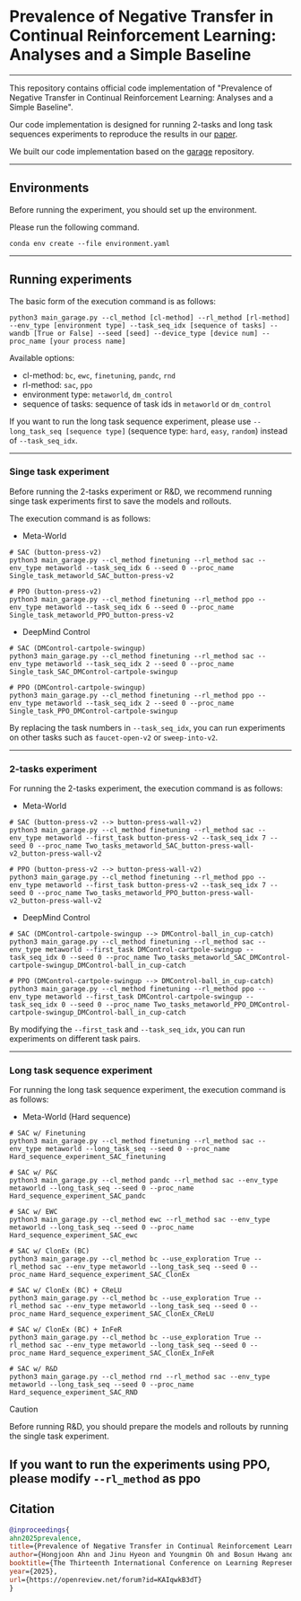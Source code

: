 # Prevalence of Negative Transfer in Continual Reinforcement Learning: Analyses and a Simple Baseline

---

This repository contains official code implementation of "Prevalence of Negative Transfer in Continual Reinforcement Learning: Analyses and a Simple Baseline".

Our code implementation is designed for running 2-tasks and long task sequences experiments to reproduce the results in our [paper](https://openreview.net/forum?id=KAIqwkB3dT). 

We built our code implementation based on the [garage](https://github.com/rlworkgroup/garage) repository.

---

## Environments

Before running the experiment, you should set up the environment.

Please run the following command.

```
conda env create --file environment.yaml
```

---

## Running experiments

The basic form of the execution command is as follows:

```
python3 main_garage.py --cl_method [cl-method] --rl_method [rl-method] --env_type [environment type] --task_seq_idx [sequence of tasks] --wandb [True or False] --seed [seed] --device_type [device num] --proc_name [your process name]
```

Available options:

- cl-method: `bc`, `ewc`, `finetuning`, `pandc`, `rnd`
- rl-method: `sac`, `ppo`
- environment type: `metaworld`, `dm_control`
- sequence of tasks: sequence of task ids in `metaworld` or `dm_control`

If you want to run the long task sequence experiment, please use `--long_task_seq [sequence type]` (sequence type: `hard`, `easy`, `random`) instead of `--task_seq_idx`.

---

### Singe task experiment

Before running the 2-tasks experiment or R&D, we recommend running singe task experiments first to save the models and rollouts.

The execution command is as follows:

- Meta-World
```
# SAC (button-press-v2)
python3 main_garage.py --cl_method finetuning --rl_method sac --env_type metaworld --task_seq_idx 6 --seed 0 --proc_name Single_task_metaworld_SAC_button-press-v2

# PPO (button-press-v2)
python3 main_garage.py --cl_method finetuning --rl_method ppo --env_type metaworld --task_seq_idx 6 --seed 0 --proc_name Single_task_metaworld_PPO_button-press-v2
```

- DeepMind Control
```
# SAC (DMControl-cartpole-swingup)
python3 main_garage.py --cl_method finetuning --rl_method sac --env_type metaworld --task_seq_idx 2 --seed 0 --proc_name Single_task_SAC_DMControl-cartpole-swingup

# PPO (DMControl-cartpole-swingup)
python3 main_garage.py --cl_method finetuning --rl_method ppo --env_type metaworld --task_seq_idx 2 --seed 0 --proc_name Single_task_PPO_DMControl-cartpole-swingup
```

By replacing the task numbers in `--task_seq_idx`, you can run experiments on other tasks such as `faucet-open-v2` or `sweep-into-v2`.

---

### 2-tasks experiment

For running the 2-tasks experiment, the execution command is as follows:

- Meta-World
```
# SAC (button-press-v2 --> button-press-wall-v2)
python3 main_garage.py --cl_method finetuning --rl_method sac --env_type metaworld --first_task button-press-v2 --task_seq_idx 7 --seed 0 --proc_name Two_tasks_metaworld_SAC_button-press-wall-v2_button-press-wall-v2

# PPO (button-press-v2 --> button-press-wall-v2)
python3 main_garage.py --cl_method finetuning --rl_method ppo --env_type metaworld --first_task button-press-v2 --task_seq_idx 7 --seed 0 --proc_name Two_tasks_metaworld_PPO_button-press-wall-v2_button-press-wall-v2
```

- DeepMind Control
```
# SAC (DMControl-cartpole-swingup --> DMControl-ball_in_cup-catch)
python3 main_garage.py --cl_method finetuning --rl_method sac --env_type metaworld --first_task DMControl-cartpole-swingup --task_seq_idx 0 --seed 0 --proc_name Two_tasks_metaworld_SAC_DMControl-cartpole-swingup_DMControl-ball_in_cup-catch

# PPO (DMControl-cartpole-swingup --> DMControl-ball_in_cup-catch)
python3 main_garage.py --cl_method finetuning --rl_method ppo --env_type metaworld --first_task DMControl-cartpole-swingup --task_seq_idx 0 --seed 0 --proc_name Two_tasks_metaworld_PPO_DMControl-cartpole-swingup_DMControl-ball_in_cup-catch
```

By modifying the `--first_task` and `--task_seq_idx`, you can run experiments on different task pairs.

---

### Long task sequence experiment

For running the long task sequence experiment, the execution command is as follows:

- Meta-World (Hard sequence)

```
# SAC w/ Finetuning
python3 main_garage.py --cl_method finetuning --rl_method sac --env_type metaworld --long_task_seq --seed 0 --proc_name Hard_sequence_experiment_SAC_finetuning

# SAC w/ P&C
python3 main_garage.py --cl_method pandc --rl_method sac --env_type metaworld --long_task_seq --seed 0 --proc_name Hard_sequence_experiment_SAC_pandc

# SAC w/ EWC
python3 main_garage.py --cl_method ewc --rl_method sac --env_type metaworld --long_task_seq --seed 0 --proc_name Hard_sequence_experiment_SAC_ewc

# SAC w/ ClonEx (BC)
python3 main_garage.py --cl_method bc --use_exploration True --rl_method sac --env_type metaworld --long_task_seq --seed 0 --proc_name Hard_sequence_experiment_SAC_ClonEx

# SAC w/ ClonEx (BC) + CReLU
python3 main_garage.py --cl_method bc --use_exploration True --rl_method sac --env_type metaworld --long_task_seq --seed 0 --proc_name Hard_sequence_experiment_SAC_ClonEx_CReLU

# SAC w/ ClonEx (BC) + InFeR
python3 main_garage.py --cl_method bc --use_exploration True --rl_method sac --env_type metaworld --long_task_seq --seed 0 --proc_name Hard_sequence_experiment_SAC_ClonEx_InFeR

# SAC w/ R&D
python3 main_garage.py --cl_method rnd --rl_method sac --env_type metaworld --long_task_seq --seed 0 --proc_name Hard_sequence_experiment_SAC_RND
```
> [!CAUTION]
> Before running R&D, you should prepare the models and rollouts by running the single task experiment.

If you want to run the experiments using PPO, please modify `--rl_method` as ppo
---

## Citation

```bibtex
@inproceedings{
ahn2025prevalence,
title={Prevalence of Negative Transfer in Continual Reinforcement Learning: Analyses and a Simple Baseline},
author={Hongjoon Ahn and Jinu Hyeon and Youngmin Oh and Bosun Hwang and Taesup Moon},
booktitle={The Thirteenth International Conference on Learning Representations},
year={2025},
url={https://openreview.net/forum?id=KAIqwkB3dT}
}

```
